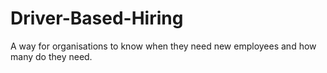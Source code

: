 # Driver-Based-Hiring
A way for organisations to know when they need new employees and how many do they need.
